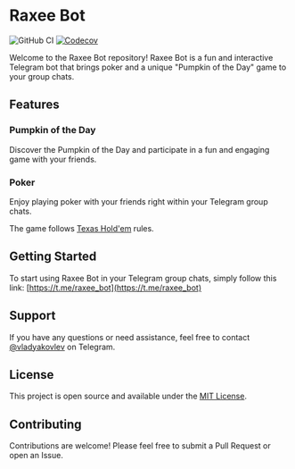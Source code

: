 # Raxee Bot

![GitHub CI](https://img.shields.io/github/actions/workflow/status/vlad-yakovlev/raxee-bot/ci.yml?branch=main&label=github-ci)
[![Codecov](https://img.shields.io/codecov/c/github/vlad-yakovlev/raxee-bot/main)](https://codecov.io/gh/vlad-yakovlev/raxee-bot)

Welcome to the Raxee Bot repository! Raxee Bot is a fun and interactive Telegram bot that brings poker and a unique "Pumpkin of the Day" game to your group chats.

## Features

### Pumpkin of the Day

Discover the Pumpkin of the Day and participate in a fun and engaging game with your friends.

### Poker

Enjoy playing poker with your friends right within your Telegram group chats.

The game follows [Texas Hold'em](https://en.wikipedia.org/wiki/Texas_hold_%27em) rules.

## Getting Started

To start using Raxee Bot in your Telegram group chats, simply follow this link: [https://t.me/raxee_bot](https://t.me/raxee_bot)

## Support

If you have any questions or need assistance, feel free to contact [@vladyakovlev](https://t.me/vladyakovlev) on Telegram.

## License

This project is open source and available under the [MIT License](LICENSE).

## Contributing

Contributions are welcome! Please feel free to submit a Pull Request or open an Issue.
